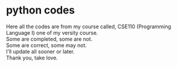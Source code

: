 # python codes

Here all the codes are from my course called, CSE110 (Programming Language I) one of my versity course.\
Some are completed, some are not.\
Some are correct, some may not.\
I'll update all sooner or later.\
Thank you, take love.
